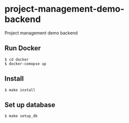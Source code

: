 # project-management-demo-backend
Project management demo backend

## Run Docker

```
$ cd docker
$ docker-comopse up
```

## Install

```
$ make install
```

## Set up database

```
$ make setup_db
```
